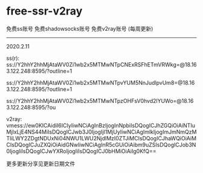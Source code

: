 # free-ssr-v2ray
免费ss账号 免费shadowsocks账号 免费v2ray账号 (每周更新)

----------------------------------------------------------------------------------------------------------------------------------
2020.2.11

ss(r):
ss://Y2hhY2hhMjAtaWV0Zi1wb2x5MTMwNTpCNExRSFhETmVRWkg=@18.163.122.248:8595/?outline=1

ss://Y2hhY2hhMjAtaWV0Zi1wb2x5MTMwNTpvYUM5NnJudlpvUm8=@18.163.122.248:8595/?outline=1

ss://Y2hhY2hhMjAtaWV0Zi1wb2x5MTMwNTpzOHFsV0hvd2lYUWo=@18.163.122.248:8595/?ou


v2ray:
vmess://ew0KICAidiI6ICIyIiwNCiAgInBzIjogInNpbiIsDQogICJhZGQiOiAiNTIuMjIxLjE4NS44MiIsDQogICJwb3J0IjogIjI1MjUyIiwNCiAgImlkIjogImJmNmQzMTliLWY2ZDgtNDUxNi04NWU1LWU2NjdlMzI0ZTJiMCIsDQogICJhaWQiOiAiMCIsDQogICJuZXQiOiAidGNwIiwNCiAgInR5cGUiOiAibm9uZSIsDQogICJob3N0IjogIiIsDQogICJwYXRoIjogIiIsDQogICJ0bHMiOiAiIg0KfQ==

更多更新分享见更新日期文件
